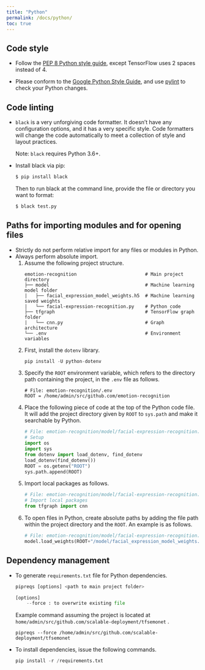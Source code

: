 ```yaml
---
title: "Python"
permalink: /docs/python/
toc: true
---
```


## Code style
+ Follow the [PEP 8 Python style guide](https://www.python.org/dev/peps/pep-0008/), except TensorFlow uses 2 spaces instead of 4. 

+ Please conform to the [Google Python Style Guide](https://github.com/google/styleguide/blob/gh-pages/pyguide.md), and use [pylint](https://www.pylint.org/) to check your Python changes.

## Code linting
+ `black` is a very unforgiving code formatter. It doesn’t have any configuration options, and it has a very specific style. Code formatters will change the code automatically to meet a collection of style and layout practices.

    Note: `black` requires Python 3.6+.

+ Install black via pip:
    ```bash
    $ pip install black
    ```
    Then to run black at the command line, provide the file or directory you want to format:
    ```bash
    $ black test.py     
    ```

## Paths for importing modules and for opening files
+ Strictly do not perform relative import for any files or modules in Python. 
+ Always perform absolute import. 
    1. Assume the following project structure.
        ```text
        emotion-recognition                         # Main project directory 
        ├── model                                   # Machine learning model folder 
        |   ├── facial_expression_model_weights.h5  # Machine learning saved weights
        |   └── facial-expression-recognition.py    # Python code 
        ├── tfgraph                                 # TensorFlow graph folder 
        |   └── cnn.py                              # Graph architecture
        └── .env                                    # Environment variables 
        ```
    1. First, install the `dotenv` library.
        ```python
        pip install -U python-dotenv
        ```
    1. Specify the `ROOT` environment variable, which refers to the directory path containing the project, in the `.env` file as follows.
        ```.env
        # File: emotion-recognition/.env
        ROOT = /home/admin/src/github.com/emotion-recognition
        ```
    1. Place the following piece of code at the top of the Python code file. It will add the project directory given by `ROOT` to `sys.path` and make it searchable by Python. 
        ```python
        # File: emotion-recognition/model/facial-expression-recognition.py
        # Setup
        import os
        import sys
        from dotenv import load_dotenv, find_dotenv
        load_dotenv(find_dotenv())
        ROOT = os.getenv("ROOT")
        sys.path.append(ROOT)
        ```
    1. Import local packages as follows.
        ```python
        # File: emotion-recognition/model/facial-expression-recognition.py
        # Import local packages
        from tfgraph import cnn
        ```
    1. To open files in Python, create absolute paths by adding the file path within the project directory and the `ROOT`. An example is as follows. 
        ```python
        # File: emotion-recognition/model/facial-expression-recognition.py
        model.load_weights(ROOT+"/model/facial_expression_model_weights.h5")  # Load weights for TensorFlow model
        ```

## Dependency management   
+ To generate `requirements.txt` file for Python dependencies.
    ```python
    pipreqs [options] <path to main project folder>

    [options]
        --force : to overwrite existing file
    ```
    Example command assuming the project is located at `home/admin/src/github.com/scalable-deployment/tfsemonet` . 
    ```
    pipreqs --force /home/admin/src/github.com/scalable-deployment/tfsemonet
    ```

+ To install dependencies, issue the following commands.
    ```python
    pip install -r /requirements.txt
    ```